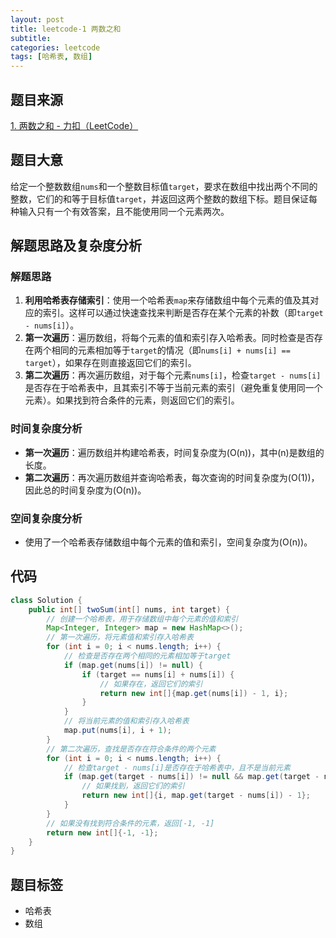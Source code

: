 ```yaml
---
layout: post
title: leetcode-1 两数之和
subtitle:
categories: leetcode
tags: [哈希表, 数组]
---
```


## 题目来源
[1. 两数之和 - 力扣（LeetCode）](https://leetcode.cn/problems/two-sum/description/)

## 题目大意
给定一个整数数组`nums`和一个整数目标值`target`，要求在数组中找出两个不同的整数，它们的和等于目标值`target`，并返回这两个整数的数组下标。题目保证每种输入只有一个有效答案，且不能使用同一个元素两次。

## 解题思路及复杂度分析
### 解题思路
1. **利用哈希表存储索引**：使用一个哈希表`map`来存储数组中每个元素的值及其对应的索引。这样可以通过快速查找来判断是否存在某个元素的补数（即`target - nums[i]`）。
2. **第一次遍历**：遍历数组，将每个元素的值和索引存入哈希表。同时检查是否存在两个相同的元素相加等于`target`的情况（即`nums[i] + nums[i] == target`），如果存在则直接返回它们的索引。
3. **第二次遍历**：再次遍历数组，对于每个元素`nums[i]`，检查`target - nums[i]`是否存在于哈希表中，且其索引不等于当前元素的索引（避免重复使用同一个元素）。如果找到符合条件的元素，则返回它们的索引。

### 时间复杂度分析
- **第一次遍历**：遍历数组并构建哈希表，时间复杂度为\(O(n)\)，其中\(n\)是数组的长度。
- **第二次遍历**：再次遍历数组并查询哈希表，每次查询的时间复杂度为\(O(1)\)，因此总的时间复杂度为\(O(n)\)。

### 空间复杂度分析
- 使用了一个哈希表存储数组中每个元素的值和索引，空间复杂度为\(O(n)\)。

## 代码
```java
class Solution {
    public int[] twoSum(int[] nums, int target) {
        // 创建一个哈希表，用于存储数组中每个元素的值和索引
        Map<Integer, Integer> map = new HashMap<>();
        // 第一次遍历，将元素值和索引存入哈希表
        for (int i = 0; i < nums.length; i++) {
            // 检查是否存在两个相同的元素相加等于target
            if (map.get(nums[i]) != null) {
                if (target == nums[i] + nums[i]) {
                    // 如果存在，返回它们的索引
                    return new int[]{map.get(nums[i]) - 1, i};
                }
            }
            // 将当前元素的值和索引存入哈希表
            map.put(nums[i], i + 1);
        }
        // 第二次遍历，查找是否存在符合条件的两个元素
        for (int i = 0; i < nums.length; i++) {
            // 检查target - nums[i]是否存在于哈希表中，且不是当前元素
            if (map.get(target - nums[i]) != null && map.get(target - nums[i]) != i + 1) {
                // 如果找到，返回它们的索引
                return new int[]{i, map.get(target - nums[i]) - 1};
            }
        }
        // 如果没有找到符合条件的元素，返回[-1, -1]
        return new int[]{-1, -1};
    }
}
```

## 题目标签

- 哈希表
- 数组